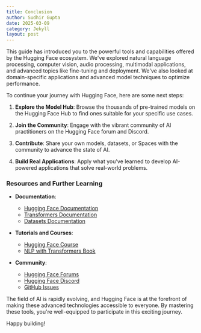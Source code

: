 ```yaml
---
title: Conclusion
author: Sudhir Gupta
date: 2025-03-09
category: Jekyll
layout: post
---
```


This guide has introduced you to the powerful tools and capabilities offered by the Hugging Face ecosystem. We've explored natural language processing, computer vision, audio processing, multimodal applications, and advanced topics like fine-tuning and deployment. We've also looked at domain-specific applications and advanced model techniques to optimize performance.

To continue your journey with Hugging Face, here are some next steps:

1. **Explore the Model Hub**: Browse the thousands of pre-trained models on the Hugging Face Hub to find ones suitable for your specific use cases.

2. **Join the Community**: Engage with the vibrant community of AI practitioners on the Hugging Face forum and Discord.

3. **Contribute**: Share your own models, datasets, or Spaces with the community to advance the state of AI.

4. **Build Real Applications**: Apply what you've learned to develop AI-powered applications that solve real-world problems.

### Resources and Further Learning

- **Documentation**:
  - [Hugging Face Documentation](https://huggingface.co/docs)
  - [Transformers Documentation](https://huggingface.co/docs/transformers)
  - [Datasets Documentation](https://huggingface.co/docs/datasets)

- **Tutorials and Courses**:
  - [Hugging Face Course](https://huggingface.co/course)
  - [NLP with Transformers Book](https://transformersbook.com/)

- **Community**:
  - [Hugging Face Forums](https://discuss.huggingface.co/)
  - [Hugging Face Discord](https://huggingface.co/join/discord)
  - [GitHub Issues](https://github.com/huggingface/transformers/issues)

The field of AI is rapidly evolving, and Hugging Face is at the forefront of making these advanced technologies accessible to everyone. By mastering these tools, you're well-equipped to participate in this exciting journey.

Happy building!
